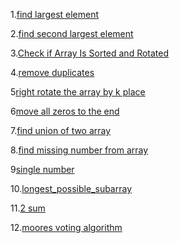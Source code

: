 1.[find largest element ](https://www.geeksforgeeks.org/problems/largest-element-in-array4009/0?utm_source=youtube&utm_medium=collab_striver_ytdescription&utm_campaign=largest-element-in-array)

2.[find second largest element](https://www.geeksforgeeks.org/problems/second-largest3735/1?utm_source=youtube&utm_medium=collab_striver_ytdescription&utm_campaign=second-largest)

3.[Check if Array Is Sorted and Rotated](https://leetcode.com/problems/check-if-array-is-sorted-and-rotated/description/)

4.[remove duplicates](https://leetcode.com/problems/remove-duplicates-from-sorted-array/description/)

5[right rotate the array by k place](https://leetcode.com/problems/rotate-array/submissions/1393304246/)

6[move all zeros to the end](https://leetcode.com/problems/move-zeroes/submissions/1395778272/)

7.[find union of two array ](https://www.geeksforgeeks.org/problems/union-of-two-sorted-arrays-1587115621/1?utm_source=youtube&utm_medium=collab_striver_ytdescription&utm_campaign=union-of-two-sorted-arrays)

8.[find missing number from array](https://leetcode.com/problems/missing-number/)

9[single number](https://leetcode.com/problems/single-number/)

10.[longest_possible_subarray](https://www.geeksforgeeks.org/problems/longest-sub-array-with-sum-k0809/1?utm_source=youtube&utm_medium=collab_striver_ytdescription&utm_campaign=longest-sub-array-with-sum-k)

11.[2 sum ](https://leetcode.com/problems/two-sum/description/)

12.[moores voting algorithm](https://leetcode.com/problems/majority-element/description/)
